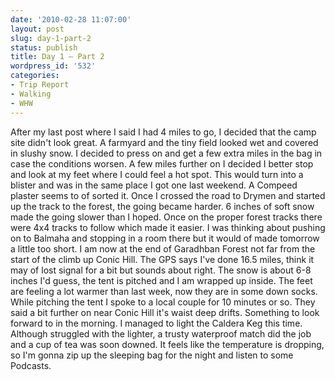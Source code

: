 ```yaml
---
date: '2010-02-28 11:07:00'
layout: post
slug: day-1-part-2
status: publish
title: Day 1 – Part 2
wordpress_id: '532'
categories:
- Trip Report
- Walking
- WHW
---
```


After my last post where I said I had 4 miles to go, I decided that the camp site didn't look great. A farmyard and the tiny field looked wet and covered in slushy snow. I decided to press on and get a few extra miles in the bag in case the conditions worsen. A few miles further on I decided I better stop and look at my feet where I could feel a hot spot. This would turn into a blister and was in the same place I got one last weekend. A Compeed plaster seems to of sorted it. Once I crossed the road to Drymen and started up the track to the forest, the going became harder. 6 inches of soft snow made the going slower than I hoped. Once on the proper forest tracks there were 4x4 tracks to follow which made it easier. I was thinking about pushing on to Balmaha and stopping in a room there but it would of made tomorrow a little too short. I am now at the end of Garadhban Forest not far from the start of the climb up Conic Hill. The GPS says I've done 16.5 miles, think it may of lost signal for a bit but sounds about right. The snow is about 6-8 inches I'd guess, the tent is pitched and I am wrapped up inside. The feet are feeling a lot warmer than last week, now they are in some down socks. While pitching the tent I spoke to a local couple for 10 minutes or so. They said a bit further on near Conic Hill it's waist deep drifts. Something to look forward to in the morning. I managed to light the Caldera Keg this time. Although struggled with the lighter, a trusty waterproof match did the job and a cup of tea was soon downed. It feels like the temperature is dropping, so I'm gonna zip up the sleeping bag for the night and listen to some Podcasts.
